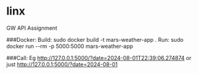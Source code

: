 # linx
GW API Assignment

###Docker: 
Build: sudo docker build -t mars-weather-app .
Run: sudo docker run --rm -p 5000:5000 mars-weather-app 

###Call:
Eg http://127.0.0.1:5000/?date=2024-08-01T22:39:06.274874 or just http://127.0.0.1:5000/?date=2024-08-01
